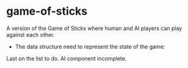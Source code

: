 # game-of-sticks
A version of the Game of Sticks where human and AI players can play against each other.
- The data structure need to represent the state of the game:

Last on the list to do.  AI component incomplete.  
